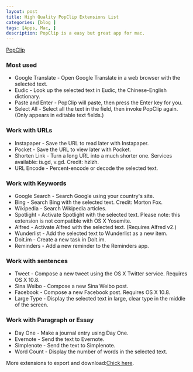 ```yaml
---
layout: post
title: High Quality PopClip Extensions List 
categories: [blog ]
tags: [Apps, Mac, ]
description: PopClip is a easy but great app for mac.
---
```


[PopClip](http://pilotmoon.com/popclip/)  

### Most used

* Google Translate - Open Google Translate in a web browser with the selected text.
* Eudic - Look up the selected text in Eudic, the Chinese-English dictionary.
* Paste and Enter - PopClip will paste, then press the Enter key for you.
* Select All	- Select all the text in the field, then invoke PopClip again. (Only appears in editable text fields.)

### Work with URLs

* Instapaper - Save the URL to read later with Instapaper.
* Pocket - Save the URL to view later with Pocket.
* Shorten Link - Turn a long URL into a much shorter one. Services available: is.gd, v.gd. Credit: hzlzh.
* URL Encode	- Percent-encode or decode the selected text.

### Work with Keywords
* Google Search	- Search Google using your country's site.
* Bing	- Search Bing with the selected text. Credit: Morton Fox.
* Wikipedia - Search Wikipedia articles.
* Spotlight - Activate Spotlight with the selected text. Please note: this extension is not compatible with OS X Yosemite. 
* Alfred - Activate Alfred with the selected text. (Requires Alfred v2.)
* Wunderlist	- Add the selected text to Wunderlist as a new item.
* Doit.im - Create a new task in Doit.im.
* Reminders - Add a new reminder to the Reminders app.

### Work with sentences
* Tweet - Compose a new tweet using the OS X Twitter service. Requires OS X 10.8.
* Sina Weibo	- Compose a new Sina Weibo post.
* Facebook - Compose a new Facebook post. Requires OS X 10.8.
* Large Type	- Display the selected text in large, clear type in the middle of the screen.

### Work with Paragraph or Essay
* Day One	- Make a journal entry using Day One.
* Evernote - Send the text to Evernote.
* Simplenote	- Send the text to Simplenote. 
* Word Count	- Display the number of words in the selected text.

More extensions to export and download:[Chick here](http://pilotmoon.com/popclip/extensions/). 